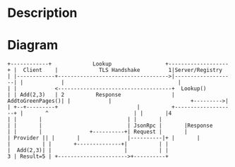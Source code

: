 Description
===========








Diagram
=======
`
        +------------+             Lookup                 +-------------------+
        |  Client    |             TLS Handshake         1|Server/Registry    |
        |------------+----------------------------------->|-------------------|
        |            |                                    |                   |
        |            <------------------------------------+  Lookup()         |
        | Add(2,3)   | 2          Response                |  AddtoGreenPages()|
        |            |                         +--------->|                   |
        +--+---------+                         |          +-------------------+
           |       ^                           |
           |       |4                          |
           |       |                           |
           |       |                           |
           |       |                           |
   JsonRpc |       |Response                   |
           |       |               +----------+|
   Request |       |               | Provider ||
           |       |               |----------|+
           |       |               |          |
           |       +--------------+|          |
           |                       |  Add(2,3)|
           |                       |          |
           |                     3 | Result=5 |
           +---------------------->+----------+
`
